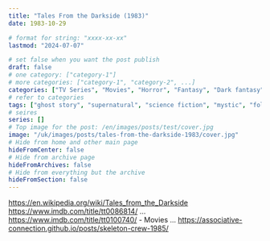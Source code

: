 ```yaml
---
title: "Tales From the Darkside (1983)"
date: 1983-10-29

# format for string: "xxxx-xx-xx"
lastmod: "2024-07-07"

# set false when you want the post publish
draft: false
# one category: ["category-1"]
# more categories: ["category-1", "category-2", ...]
categories: ["TV Series", "Movies", "Horror", "Fantasy", "Dark fantasy", "Sci-fi", "Comedy"]
# refer to categories
tags: ["ghost story", "supernatural", "science fiction", "mystic", "folklore", "urban legend"]
# seires
series: []
# Top image for the post: /en/images/posts/test/cover.jpg
image: "/uk/images/posts/tales-from-the-darkside-1983/cover.jpg"
# Hide from home and other main page
hideFromCenter: false
# Hide from archive page
hideFromArchives: false
# Hide from everything but the archive
hideFromSection: false
---
```

https://en.wikipedia.org/wiki/Tales_from_the_Darkside
https://www.imdb.com/title/tt0086814/
...
https://www.imdb.com/title/tt0100740/ - Movies
...
https://associative-connection.github.io/posts/skeleton-crew-1985/
<!--more-->